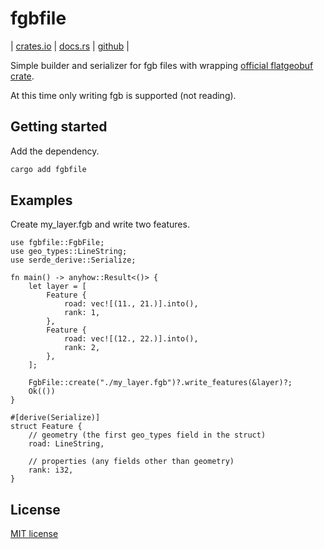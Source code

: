 # fgbfile

| [crates.io](https://crates.io/crates/fgbfile) 
| [docs.rs](https://docs.rs/fgbfile/latest/fgbfile/) 
| [github](https://github.com/p4ken/fgbfile) |

Simple builder and serializer for fgb files with wrapping [official flatgeobuf crate](https://crates.io/crates/flatgeobuf).

At this time only writing fgb is supported (not reading).

## Getting started

Add the dependency.

```sh
cargo add fgbfile
```

## Examples

Create my_layer.fgb and write two features.

```no_run
use fgbfile::FgbFile;
use geo_types::LineString;
use serde_derive::Serialize;

fn main() -> anyhow::Result<()> {
    let layer = [
        Feature {
            road: vec![(11., 21.)].into(),
            rank: 1,
        },
        Feature {
            road: vec![(12., 22.)].into(),
            rank: 2,
        },
    ];

    FgbFile::create("./my_layer.fgb")?.write_features(&layer)?;
    Ok(())
}

#[derive(Serialize)]
struct Feature {
    // geometry (the first geo_types field in the struct)
    road: LineString,

    // properties (any fields other than geometry)
    rank: i32,
}
```

## License

[MIT license](LICENSE.txt)
